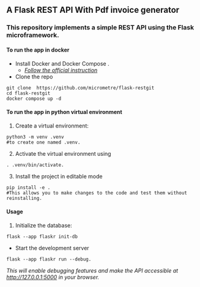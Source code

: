 ## A Flask REST API With Pdf invoice generator
### This repository implements a simple REST API using the Flask microframework.



#### To  run the app in docker
- Install Docker and Docker Compose .
    - [*Follow the official instruction*](https://docs.docker.com/engine/install/ubuntu/)
- Clone the repo

```shell
git clone  https://github.com/micrometre/flask-restgit
cd flask-restgit
docker compose up -d 
```





#### To  run the app in python virtual environment
1. Create a virtual environment:

```shell
python3 -m venv .venv 
#to create one named .venv.
```
2. Activate the virtual environment using 
```shell
. .venv/bin/activate.
```

3. Install the project in editable mode 
```shell
pip install -e . 
#This allows you to make changes to the code and test them without reinstalling.
```
#### Usage

1. Initialize the database:

```shell
flask --app flaskr init-db 
```

- Start the development server 
```shell
flask --app flaskr run --debug. 
```
*This will enable debugging features and make the API accessible at http://127.0.0.1:5000 in your browser.*
